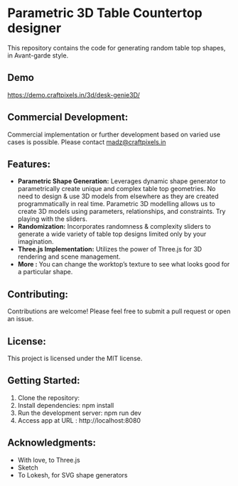 # Parametric 3D Table Countertop designer
This repository contains the code for generating random table top shapes, in Avant-garde style.  
## Demo
https://demo.craftpixels.in/3d/desk-genie3D/

## Commercial Development:
Commercial implementation or further development based on varied use cases is possible. 
Please contact madz@craftpixels.in 

## Features:
* **Parametric Shape Generation:** Leverages dynamic shape generator to parametrically create unique and complex table top geometries. No need to design & use 3D models from elsewhere as they are created programmatically in real time. Parametric 3D modelling allows us to create 3D models using parameters, relationships, and constraints. Try playing with the sliders. 
* **Randomization:** Incorporates randomness & complexity sliders to generate a wide variety of table top designs limited only by your imagination.
* **Three.js Implementation:** Utilizes the power of Three.js for 3D rendering and scene management.
* **More :** You can change the worktop’s texture to see what looks good for a particular shape. 

## Contributing:
Contributions are welcome! Please feel free to submit a pull request or open an issue. 

## License:
This project is licensed under the MIT license. 

## Getting Started:
1. Clone the repository:
2. Install dependencies: npm install
3. Run the development server: npm run dev
4. Access app at URL : http://localhost:8080

## Acknowledgments:
* With love, to Three.js
* Sketch 
* To Lokesh, for SVG shape generators 

